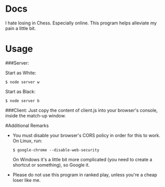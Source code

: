 ﻿# Docs 
I hate losing in Chess. Especially online. This program helps alleviate my pain a little bit.

# Usage
###Server:

Start as White:
```
$ node server w 
```

Start as Black:
```
$ node server b
```

###Client:
Just copy the content of client.js into your browser's console, inside the match-up window.

#Additional Remarks
* You must disable your browser's CORS policy in order for this to work.
  On Linux, run:
  ```
  $ google-chrome --disable-web-security
  ```
  On Windows it's a little bit more complicated (you need to create a shortcut or something), so Google it.

* Please do not use this program in ranked play, unless you're a cheap loser like me.
